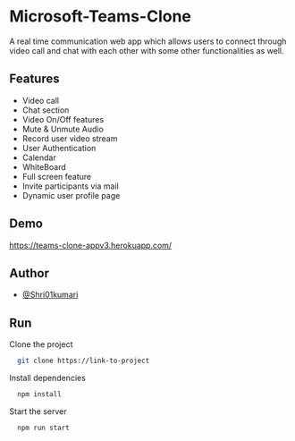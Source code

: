 # Microsoft-Teams-Clone

A real time communication web app which allows users to connect through video call and chat with each other with some other functionalities as well.


## Features

- Video call 
- Chat section
- Video On/Off features
- Mute & Unmute Audio
- Record user video stream
- User Authentication
- Calendar
- WhiteBoard
- Full screen feature
- Invite participants via mail
- Dynamic user profile page

## Demo

https://teams-clone-appv3.herokuapp.com/

  
## Author

- [@Shri01kumari](https://github.com/Shri01kumari)

  
## Run

Clone the project

```bash
  git clone https://link-to-project
```

Install dependencies

```bash
  npm install
```

Start the server

```bash
  npm run start
```
